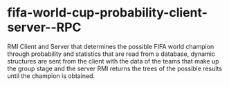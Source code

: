 # fifa-world-cup-probability-client-server--RPC
RMI Client and Server that determines the possible FIFA world champion through probability and statistics that are read from a database, dynamic structures are sent from the client with the data of the teams that make up the group stage and the server RMI returns the trees of the possible results until the champion is obtained.
